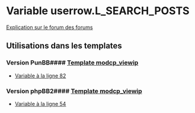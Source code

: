 # Variable userrow.L_SEARCH_POSTS
[Explication sur le forum des forums](http://forum.forumactif.com/t294113-listing-des-variables#userrow.L_SEARCH_POSTS)
## Utilisations dans les templates
### Version PunBB#### [Template modcp_viewip](punbb/modcp_viewip.md)
* [Variable à la ligne 82](../punbb/modcp_viewip.tpl#L82)
### Version phpBB2#### [Template modcp_viewip](subsilver/modcp_viewip.md)
* [Variable à la ligne 54](../subsilver/modcp_viewip.tpl#L54)